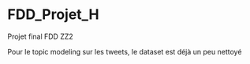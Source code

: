 # FDD_Projet_H
Projet final FDD ZZ2


Pour le topic modeling sur les tweets, le dataset est déjà un peu nettoyé